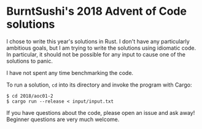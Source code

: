 BurntSushi's 2018 Advent of Code solutions
==========================================

I chose to write this year's solutions in Rust. I don't have any particularly
ambitious goals, but I am trying to write the solutions using idiomatic code.
In particular, it should not be possible for any input to cause one of the
solutions to panic.

I have not spent any time benchmarking the code.

To run a solution, `cd` into its directory and invoke the program with Cargo:

```
$ cd 2018/aoc01-2
$ cargo run --release < input/input.txt
```

If you have questions about the code, please open an issue and ask away!
Beginner questions are very much welcome.
